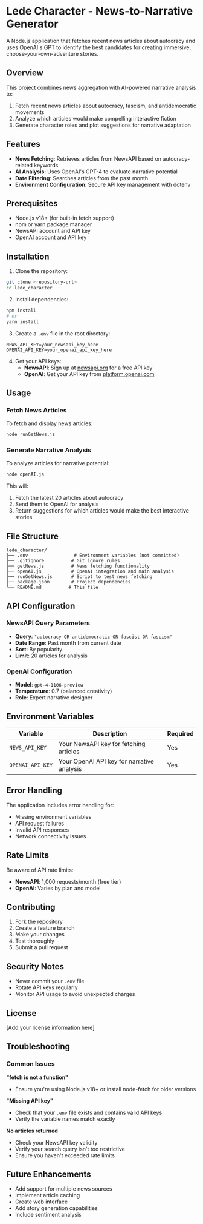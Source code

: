 # Lede Character - News-to-Narrative Generator

A Node.js application that fetches recent news articles about autocracy and uses OpenAI's GPT to identify the best candidates for creating immersive, choose-your-own-adventure stories.

## Overview

This project combines news aggregation with AI-powered narrative analysis to:

1. Fetch recent news articles about autocracy, fascism, and antidemocratic movements
2. Analyze which articles would make compelling interactive fiction
3. Generate character roles and plot suggestions for narrative adaptation

## Features

- **News Fetching**: Retrieves articles from NewsAPI based on autocracy-related keywords
- **AI Analysis**: Uses OpenAI's GPT-4 to evaluate narrative potential
- **Date Filtering**: Searches articles from the past month
- **Environment Configuration**: Secure API key management with dotenv

## Prerequisites

- Node.js v18+ (for built-in fetch support)
- npm or yarn package manager
- NewsAPI account and API key
- OpenAI account and API key

## Installation

1. Clone the repository:

```bash
git clone <repository-url>
cd lede_character
```

2. Install dependencies:

```bash
npm install
# or
yarn install
```

3. Create a `.env` file in the root directory:

```env
NEWS_API_KEY=your_newsapi_key_here
OPENAI_API_KEY=your_openai_api_key_here
```

4. Get your API keys:
   - **NewsAPI**: Sign up at [newsapi.org](https://newsapi.org/) for a free API key
   - **OpenAI**: Get your API key from [platform.openai.com](https://platform.openai.com/)

## Usage

### Fetch News Articles

To fetch and display news articles:

```bash
node runGetNews.js
```

### Generate Narrative Analysis

To analyze articles for narrative potential:

```bash
node openAI.js
```

This will:

1. Fetch the latest 20 articles about autocracy
2. Send them to OpenAI for analysis
3. Return suggestions for which articles would make the best interactive stories

## File Structure

```
lede_character/
├── .env                 # Environment variables (not committed)
├── .gitignore          # Git ignore rules
├── getNews.js          # News fetching functionality
├── openAI.js           # OpenAI integration and main analysis
├── runGetNews.js       # Script to test news fetching
├── package.json        # Project dependencies
└── README.md          # This file
```

## API Configuration

### NewsAPI Query Parameters

- **Query**: `"autocracy OR antidemocratic OR fascist OR fascism"`
- **Date Range**: Past month from current date
- **Sort**: By popularity
- **Limit**: 20 articles for analysis

### OpenAI Configuration

- **Model**: `gpt-4-1106-preview`
- **Temperature**: 0.7 (balanced creativity)
- **Role**: Expert narrative designer

## Environment Variables

| Variable         | Description                                | Required |
| ---------------- | ------------------------------------------ | -------- |
| `NEWS_API_KEY`   | Your NewsAPI key for fetching articles     | Yes      |
| `OPENAI_API_KEY` | Your OpenAI API key for narrative analysis | Yes      |

## Error Handling

The application includes error handling for:

- Missing environment variables
- API request failures
- Invalid API responses
- Network connectivity issues

## Rate Limits

Be aware of API rate limits:

- **NewsAPI**: 1,000 requests/month (free tier)
- **OpenAI**: Varies by plan and model

## Contributing

1. Fork the repository
2. Create a feature branch
3. Make your changes
4. Test thoroughly
5. Submit a pull request

## Security Notes

- Never commit your `.env` file
- Rotate API keys regularly
- Monitor API usage to avoid unexpected charges

## License

[Add your license information here]

## Troubleshooting

### Common Issues

**"fetch is not a function"**

- Ensure you're using Node.js v18+ or install node-fetch for older versions

**"Missing API key"**

- Check that your `.env` file exists and contains valid API keys
- Verify the variable names match exactly

**No articles returned**

- Check your NewsAPI key validity
- Verify your search query isn't too restrictive
- Ensure you haven't exceeded rate limits

## Future Enhancements

- Add support for multiple news sources
- Implement article caching
- Create web interface
- Add story generation capabilities
- Include sentiment analysis
